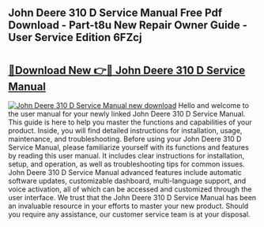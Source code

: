 ## John Deere 310 D Service Manual Free Pdf Download - Part-t8u New Repair Owner Guide - User Service Edition 6FZcj

# <h2><a href="http://bc49274.oget.top/?id=John+Deere+310+D+Service+Manual">🔗Download New 👉🔴 John Deere 310 D Service Manual</a></h2>

[![John Deere 310 D Service Manual new download](https://i.imgur.com/5g1atiW.png)](http://bc49274.oget.top/?id=John+Deere+310+D+Service+Manual)
Hello and welcome to the user manual for your newly linked John Deere 310 D Service Manual. This guide is here to help you master the functions and capabilities of your product. Inside, you will find detailed instructions for installation, usage, maintenance, and troubleshooting. Before using your John Deere 310 D Service Manual, please familiarize yourself with its functions and features by reading this user manual. It includes clear instructions for installation, setup, and operation, as well as troubleshooting tips for common issues. John Deere 310 D Service Manual advanced features include automatic software updates, customizable dashboard, multi-language support, and voice activation, all of which can be accessed and customized through the user interface. We trust that the John Deere 310 D Service Manual has been an invaluable resource in your efforts to master your new product. Should you require any assistance, our customer service team is at your disposal.
